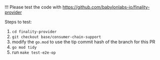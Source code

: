 !!! Please test the code with https://github.com/babylonlabs-io/finality-provider

Steps to test:
1. `cd finality-provider`
2. `git checkout base/consumer-chain-support`
3. modify the `go.mod` to use the tip commit hash of the branch for this PR
4. `go mod tidy`
5. run `make test-e2e-op`
